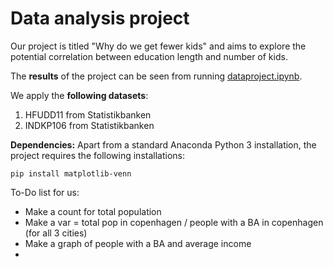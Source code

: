 # Data analysis project

Our project is titled "Why do we get fewer kids"  and aims to explore the potential correlation between education length and number of kids.

The **results** of the project can be seen from running [dataproject.ipynb](dataproject.ipynb).

We apply the **following datasets**:

1. HFUDD11 from Statistikbanken
1. INDKP106 from Statistikbanken

**Dependencies:** Apart from a standard Anaconda Python 3 installation, the project requires the following installations:

``pip install matplotlib-venn``


To-Do list for us:
* Make a count for total population
* Make a var = total pop in copenhagen / people with a BA in copenhagen (for all 3 cities)
* Make a graph of people with a BA and average income
* 
